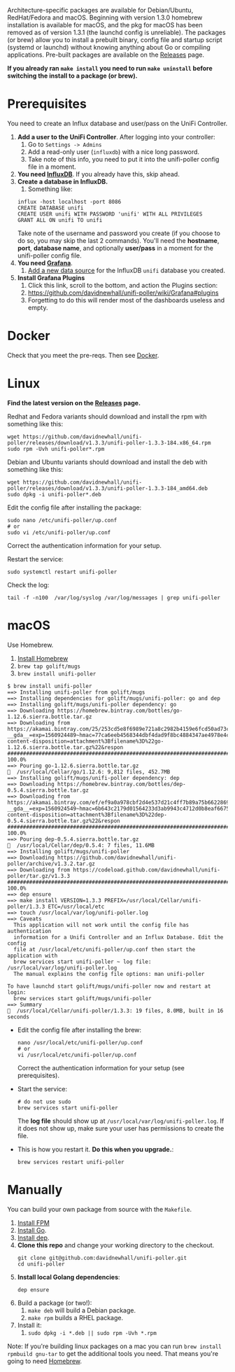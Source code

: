 Architecture-specific packages are available for Debian/Ubuntu, RedHat/Fedora and macOS. Beginning with version 1.3.0 homebrew installation is available for macOS, and the pkg for macOS has been removed as of version 1.3.1 (the launchd config is unreliable). The packages (or brew) allow you to install a prebuilt binary, config file and startup script (systemd or launchd) without knowing anything about Go or compiling applications. Pre-built packages are available on the [Releases](https://github.com/davidnewhall/unifi-poller/releases) page.

**If you already ran `make install` you need to run `make uninstall` before switching the install to a package (or brew).**

# Prerequisites

You need to create an Influx database and user/pass on the UniFi Controller. 

1. **Add a user to the UniFi Controller**. After logging into your controller:
   1. Go to `Settings -> Admins`
   1. Add a read-only user (`influxdb`) with a nice long password. 
   1. Take note of this info, you need to put it into the unifi-poller config file in a moment.
1. **You need [InfluxDB](InfluxDB)**. If you already have this, skip ahead.
1. **Create a database in InfluxDB.**
   1. Something like:
     ```shell
     influx -host localhost -port 8086
     CREATE DATABASE unifi
     CREATE USER unifi WITH PASSWORD 'unifi' WITH ALL PRIVILEGES
     GRANT ALL ON unifi TO unifi
     ```
     Take note of the username and password you create (if you choose to do so, you may skip the last 2 commands). You'll need the **hostname**, **port**, **database name**, and optionally **user/pass** in a moment for the unifi-poller config file.
1. **You need [Grafana](Grafana)**. 
    1. [Add a new data source](https://grafana.com/docs/features/datasources/influxdb/) for the InfluxDB `unifi` database you created.
1. **Install Grafana Plugins**
   1. Click this link, scroll to the bottom, and action the Plugins section:
   1. https://github.com/davidnewhall/unifi-poller/wiki/Grafana#plugins
   1. Forgetting to do this will render most of the dashboards useless and empty.

# Docker

Check that you meet the pre-reqs. Then see [Docker](Docker).

# Linux

**Find the latest version on the [Releases](https://github.com/davidnewhall/unifi-poller/releases) page.**

Redhat and Fedora variants should download and install the rpm with something like this:
```shell
wget https://github.com/davidnewhall/unifi-poller/releases/download/v1.3.3/unifi-poller-1.3.3-184.x86_64.rpm
sudo rpm -Uvh unifi-poller*.rpm
```

Debian and Ubuntu variants should download and install the deb with something like this:
```shell
wget https://github.com/davidnewhall/unifi-poller/releases/download/v1.3.3/unifi-poller-1.3.3-184_amd64.deb
sudo dpkg -i unifi-poller*.deb
```

Edit the config file after installing the package:
```shell
sudo nano /etc/unifi-poller/up.conf
# or
sudo vi /etc/unifi-poller/up.conf
```
Correct the authentication information for your setup.

Restart the service:
```shell
sudo systemctl restart unifi-poller
```

Check the log:
```shell
tail -f -n100  /var/log/syslog /var/log/messages | grep unifi-poller
```

# macOS

Use Homebrew.

1. [Install Homebrew](https://brew.sh/)
1. `brew tap golift/mugs`
1. `brew install unifi-poller` 
```
$ brew install unifi-poller
==> Installing unifi-poller from golift/mugs
==> Installing dependencies for golift/mugs/unifi-poller: go and dep
==> Installing golift/mugs/unifi-poller dependency: go
==> Downloading https://homebrew.bintray.com/bottles/go-1.12.6.sierra.bottle.tar.gz
==> Downloading from https://akamai.bintray.com/25/253cd5e8f6989e721a8c2982b4159e6fcd50ad73c0b4b4d036df569e57928093?__gda__=exp=1560924489~hmac=77ca6eeb4568344dbf4dad9f8bc4884347ae4978e4c6a4550be0bb41a8a795bd&response-content-disposition=attachment%3Bfilename%3D%22go-1.12.6.sierra.bottle.tar.gz%22&respon
######################################################################## 100.0%
==> Pouring go-1.12.6.sierra.bottle.tar.gz
🍺  /usr/local/Cellar/go/1.12.6: 9,812 files, 452.7MB
==> Installing golift/mugs/unifi-poller dependency: dep
==> Downloading https://homebrew.bintray.com/bottles/dep-0.5.4.sierra.bottle.tar.gz
==> Downloading from https://akamai.bintray.com/ef/ef9a0a978cbf2d4e537d21c4ff7b89a75b66228697b0aa348daa2284bc7362a9?__gda__=exp=1560924549~hmac=6b643c2179d01564233d3ab9943c4712d0b8eaf6675fb95d6373d88c106716d0&response-content-disposition=attachment%3Bfilename%3D%22dep-0.5.4.sierra.bottle.tar.gz%22&respon
######################################################################## 100.0%
==> Pouring dep-0.5.4.sierra.bottle.tar.gz
🍺  /usr/local/Cellar/dep/0.5.4: 7 files, 11.6MB
==> Installing golift/mugs/unifi-poller
==> Downloading https://github.com/davidnewhall/unifi-poller/archive/v1.3.2.tar.gz
==> Downloading from https://codeload.github.com/davidnewhall/unifi-poller/tar.gz/v1.3.3
######################################################################## 100.0%
==> dep ensure
==> make install VERSION=1.3.3 PREFIX=/usr/local/Cellar/unifi-poller/1.3.3 ETC=/usr/local/etc
==> touch /usr/local/var/log/unifi-poller.log
==> Caveats
  This application will not work until the config file has authentication
  information for a Unifi Controller and an Influx Database. Edit the config
  file at /usr/local/etc/unifi-poller/up.conf then start the application with
  brew services start unifi-poller ~ log file: /usr/local/var/log/unifi-poller.log
  The manual explains the config file options: man unifi-poller

To have launchd start golift/mugs/unifi-poller now and restart at login:
  brew services start golift/mugs/unifi-poller
==> Summary
🍺  /usr/local/Cellar/unifi-poller/1.3.3: 19 files, 8.0MB, built in 16 seconds
```
- Edit the config file after installing the brew:
    ```shell
    nano /usr/local/etc/unifi-poller/up.conf
    # or
    vi /usr/local/etc/unifi-poller/up.conf
    ```
    Correct the authentication information for your setup (see prerequisites).
- Start the service:
    ```shell
    # do not use sudo
    brew services start unifi-poller
    ```
    The **log file** should show up at `/usr/local/var/log/unifi-poller.log`. If it does not show up, make sure your user has permissions to create the file.

- This is how you restart it. **Do this when you upgrade.**:
    ```shell
    brew services restart unifi-poller
    ```

# Manually

You can build your own package from source with the `Makefile`.

1. [Install FPM](https://fpm.readthedocs.io/en/latest/installing.html)
1. [Install Go](https://golang.org/doc/install). 
1. [Install dep](https://golang.github.io/dep/docs/installation.html).
1. **Clone this repo** and change your working directory to the checkout.
   ```shell
   git clone git@github.com:davidnewhall/unifi-poller.git
   cd unifi-poller
   ```
1. **Install local Golang dependencies**: 
   ```shell
   dep ensure
   ```
1. Build a package (or two!): 
   1. `make deb` will build a Debian package.
   1. `make rpm` builds a RHEL package.
1. Install it:
   1. `sudo dpkg -i *.deb || sudo rpm -Uvh *.rpm`

Note: If you're building linux packages on a mac you can run `brew install rpmbuild gnu-tar` to get the additional tools you need. That means you're going to need [Homebrew](https://brew.sh).
